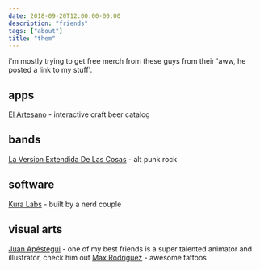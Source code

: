 ```yaml
---
date: 2018-09-20T12:00:00-00:00
description: "friends"
tags: ["about"]
title: "them"
---
```


i'm mostly trying to get free merch from these guys from their 'aww, he posted a link to my stuff'.

apps
----
[El Artesano](http://www.elartesanoapp.com/) - interactive craft beer catalog

bands
-----
[La Version Extendida De Las Cosas](https://open.spotify.com/artist/5zfGpBrzndP4czcJTxZgKt) - alt punk rock

software
--------
[Kura Labs](https://kuralabs.io/) - built by a nerd couple

visual arts
-----------
[Juan Apéstegui](https://www.instagram.com/j_apestegui/) - one of my best friends is a super talented animator and illustrator, check him out
[Max Rodriguez](https://www.instagram.com/immaxrodriguez/) - awesome tattoos
